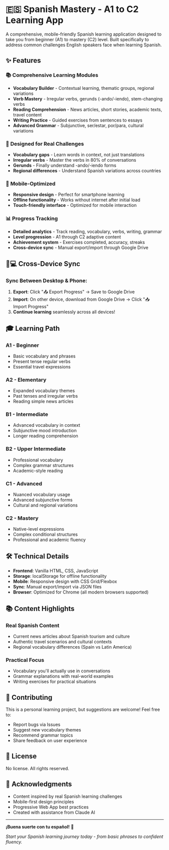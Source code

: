 # 🇪🇸 Spanish Mastery - A1 to C2 Learning App

A comprehensive, mobile-friendly Spanish learning application designed to take you from beginner (A1) to mastery (C2) level. Built specifically to address common challenges English speakers face when learning Spanish.

## ✨ Features

### 📚 **Comprehensive Learning Modules**
- **Vocabulary Builder** - Contextual learning, thematic groups, regional variations
- **Verb Mastery** - Irregular verbs, gerunds (-ando/-iendo), stem-changing verbs
- **Reading Comprehension** - News articles, short stories, academic texts, travel content
- **Writing Practice** - Guided exercises from sentences to essays
- **Advanced Grammar** - Subjunctive, ser/estar, por/para, cultural variations

### 🎯 **Designed for Real Challenges**
- **Vocabulary gaps** - Learn words in context, not just translations
- **Irregular verbs** - Master the verbs in 80% of conversations
- **Gerunds** - Finally understand -ando/-iendo forms
- **Regional differences** - Understand Spanish variations across countries

### 📱 **Mobile-Optimized**
- **Responsive design** - Perfect for smartphone learning
- **Offline functionality** - Works without internet after initial load
- **Touch-friendly interface** - Optimized for mobile interaction

### 📊 **Progress Tracking**
- **Detailed analytics** - Track reading, vocabulary, verbs, writing, grammar
- **Level progression** - A1 through C2 adaptive content
- **Achievement system** - Exercises completed, accuracy, streaks
- **Cross-device sync** - Manual export/import through Google Drive

## 📱💻 Cross-Device Sync

### Sync Between Desktop & Phone:
1. **Export**: Click "📤 Export Progress" → Save to Google Drive
2. **Import**: On other device, download from Google Drive → Click "📥 Import Progress"
3. **Continue learning** seamlessly across all devices!

## 🎓 Learning Path

### A1 - Beginner
- Basic vocabulary and phrases
- Present tense regular verbs
- Essential travel expressions

### A2 - Elementary  
- Expanded vocabulary themes
- Past tenses and irregular verbs
- Reading simple news articles

### B1 - Intermediate
- Advanced vocabulary in context
- Subjunctive mood introduction
- Longer reading comprehension

### B2 - Upper Intermediate
- Professional vocabulary
- Complex grammar structures
- Academic-style reading

### C1 - Advanced
- Nuanced vocabulary usage
- Advanced subjunctive forms
- Cultural and regional variations

### C2 - Mastery
- Native-level expressions
- Complex conditional structures
- Professional and academic fluency

## 🛠️ Technical Details

- **Frontend**: Vanilla HTML, CSS, JavaScript
- **Storage**: localStorage for offline functionality
- **Mobile**: Responsive design with CSS Grid/Flexbox
- **Sync**: Manual export/import via JSON files
- **Browser**: Optimized for Chrome (all modern browsers supported)

## 📚 Content Highlights

### Real Spanish Content
- Current news articles about Spanish tourism and culture
- Authentic travel scenarios and cultural contexts
- Regional vocabulary differences (Spain vs Latin America)

### Practical Focus
- Vocabulary you'll actually use in conversations
- Grammar explanations with real-world examples
- Writing exercises for practical situations

## 🤝 Contributing

This is a personal learning project, but suggestions are welcome! Feel free to:
- Report bugs via Issues
- Suggest new vocabulary themes
- Recommend grammar topics
- Share feedback on user experience

## 📄 License

No license. All rights reserved.

## 🙏 Acknowledgments

- Content inspired by real Spanish learning challenges
- Mobile-first design principles
- Progressive Web App best practices
- Created with assistance from Claude AI

---

**¡Buena suerte con tu español!** 🌟

*Start your Spanish learning journey today - from basic phrases to confident fluency.*

